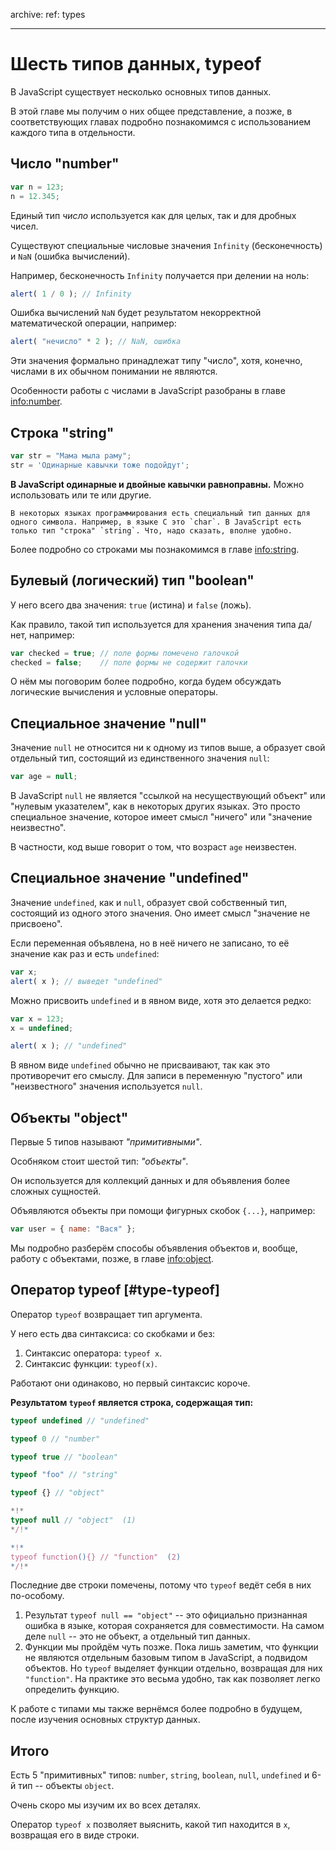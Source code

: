 archive:
  ref: types

---

# Шесть типов данных, typeof

В JavaScript существует несколько основных типов данных.

В этой главе мы получим о них общее представление, а позже, в соответствующих главах подробно познакомимся с использованием каждого типа в отдельности.

## Число "number"

```js
var n = 123;
n = 12.345;
```

Единый тип *число* используется как для целых, так и для дробных чисел.

Существуют специальные числовые значения `Infinity` (бесконечность) и `NaN` (ошибка вычислений).

Например, бесконечность `Infinity` получается при делении на ноль:

```js run
alert( 1 / 0 ); // Infinity
```

Ошибка вычислений `NaN` будет результатом некорректной математической операции, например:

```js run
alert( "нечисло" * 2 ); // NaN, ошибка
```

Эти значения формально принадлежат типу "число", хотя, конечно, числами в их обычном понимании не являются.

Особенности работы с числами в JavaScript разобраны в главе <info:number>.

## Строка "string"

```js
var str = "Мама мыла раму";
str = 'Одинарные кавычки тоже подойдут';
```

**В JavaScript одинарные и двойные кавычки равноправны.** Можно использовать или те или другие.

```smart header="Тип *символ* не существует, есть только *строка*."
В некоторых языках программирования есть специальный тип данных для одного символа. Например, в языке С это `char`. В JavaScript есть только тип "строка" `string`. Что, надо сказать, вполне удобно.
```

Более подробно со строками мы познакомимся в главе <info:string>.

## Булевый (логический) тип "boolean"

У него всего два значения: `true` (истина) и `false` (ложь).

Как правило, такой тип используется для хранения значения типа да/нет, например:

```js no-beautify
var checked = true; // поле формы помечено галочкой
checked = false;    // поле формы не содержит галочки
```

О нём мы поговорим более подробно, когда будем обсуждать логические вычисления и условные операторы.

## Специальное значение "null"

Значение `null` не относится ни к одному из типов выше, а образует свой отдельный тип, состоящий из единственного значения `null`:

```js
var age = null;
```

В JavaScript `null` не является "ссылкой на несуществующий объект" или "нулевым указателем", как в некоторых других языках. Это просто специальное значение, которое имеет смысл "ничего" или "значение неизвестно".

В частности, код выше говорит о том, что возраст `age` неизвестен.

## Специальное значение "undefined"

Значение `undefined`, как и `null`, образует свой собственный тип, состоящий из одного этого значения. Оно имеет смысл "значение не присвоено".

Если переменная объявлена, но в неё ничего не записано, то её значение как раз и есть `undefined`:

```js run
var x;
alert( x ); // выведет "undefined"
```

Можно присвоить `undefined` и в явном виде, хотя это делается редко:

```js run
var x = 123;
x = undefined;

alert( x ); // "undefined"
```

В явном виде `undefined` обычно не присваивают, так как это противоречит его смыслу. Для записи в переменную "пустого" или "неизвестного" значения используется `null`.

## Объекты "object"

Первые 5 типов называют *"примитивными"*.

Особняком стоит шестой тип: *"объекты"*.

Он используется для коллекций данных и для объявления более сложных сущностей.

Объявляются объекты при помощи фигурных скобок `{...}`, например:

```js
var user = { name: "Вася" };
```

Мы подробно разберём способы объявления объектов и, вообще, работу с объектами, позже, в главе <info:object>.

## Оператор typeof [#type-typeof]

Оператор `typeof` возвращает тип аргумента.

У него есть два синтаксиса: со скобками и без:

1. Синтаксис оператора: `typeof x`.
2. Синтаксис функции: `typeof(x)`.

Работают они одинаково, но первый синтаксис короче.

**Результатом `typeof` является строка, содержащая тип:**

```js
typeof undefined // "undefined"

typeof 0 // "number"

typeof true // "boolean"

typeof "foo" // "string"

typeof {} // "object"

*!*
typeof null // "object"  (1)
*/!*

*!*
typeof function(){} // "function"  (2)
*/!*
```

Последние две строки помечены, потому что `typeof` ведёт себя в них по-особому.

1. Результат `typeof null == "object"` -- это официально признанная ошибка в языке, которая сохраняется для совместимости. На самом деле `null` -- это не объект, а отдельный тип данных.
2. Функции мы пройдём чуть позже. Пока лишь заметим, что функции не являются отдельным базовым типом в JavaScript, а подвидом объектов. Но `typeof` выделяет функции отдельно, возвращая для них `"function"`. На практике это весьма удобно, так как позволяет легко определить функцию.

К работе с типами мы также вернёмся более подробно в будущем, после изучения основных структур данных.

## Итого

Есть 5 "примитивных" типов: `number`, `string`, `boolean`, `null`, `undefined` и 6-й тип -- объекты `object`.

Очень скоро мы изучим их во всех деталях.

Оператор `typeof x` позволяет выяснить, какой тип находится в `x`, возвращая его в виде строки.
